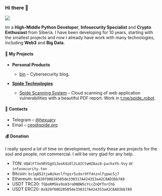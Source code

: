 ### Hi there 👋
![](https://komarev.com/ghpvc/?username=securityhigh&color=green)

Im a **High-Middle Python Developer**, **Infosecurity Specialist** and **Crypto Enthusiast** from Siberia.
I have been developing for 10 years, starting with the smallest projects and now I already have work with many technologies, including **Web3** and **Big Data**.

#### :briefcase: My Projects

- **Personal Products**
  - [bin](https://t.me/hashbin) – Cybersecurity blog.

- **[Spide Technologies](https://github.com/spidesecurity)**
  - [Spide Scanning System](https://spide.pro/3s) – Cloud scanning of web application vulnerabilities with a beautiful PDF report. Work in [t.me/spide_robot](https://t.me/spide_robot?start=github).

#### :link: Contacts

- Telegram – [@hexuary](https://t.me/hexuary)
- Email – [ceo@spide.pro](mailto:ceo@spide.pro)

#### :moneybag: Donation

I really spend a lot of time on development, mostly these are projects for the soul and people, not commercial. I will be very glad for any help.

- TON: `UQAlFT3o5RYGgU1JesKdi0l2L4ICtwHZAai0-puchxYh-Vvy` or `infosecurity.ton`
- Bitcoin: `bc1q852tjw0zkerlftpzr5zdxr9ff4nznlfypwc5j7`
- Ethereum: `0x820f00D28505de330317A424353a42C8AD3bb7A9`
- USDT TRC20: `TGboRMSkv9sH3roDNDW5cYccZnQYTnrChG`
- USDT ERC20: `0x820f00D28505de330317A424353a42C8AD3bb7A9`


